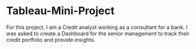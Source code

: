 # Tableau-Mini-Project
For this project, I am a Credit analyst working as a consultant for a bank. I was asked to create a Dashboard for the senior management to track their credit portfolio and provide insights.
